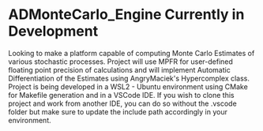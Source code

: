 # ADMonteCarlo_Engine Currently in Development

Looking to make a platform capable of computing Monte Carlo Estimates of various stochastic processes. Project will use MPFR for user-defined floating point precision of calculations and will implement Automatic Differentiation of the Estimates using AngryMaciek's Hypercomplex class.
Project is being developed in a WSL2 - Ubuntu environment using CMake for Makefile generation and in a VSCode IDE. If you wish to clone this project and work from another IDE, you can do so without the .vscode folder but make sure to update the include path accordingly in your environment.
